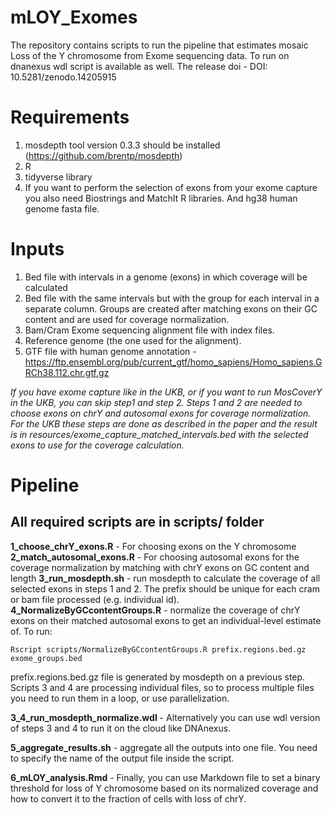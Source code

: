 # mLOY_Exomes
The repository contains scripts to run the pipeline that estimates mosaic Loss of the Y chromosome from Exome sequencing data.
To run on dnanexus wdl script is available as well.
The release doi - DOI: 10.5281/zenodo.14205915 

# Requirements
1. mosdepth tool version 0.3.3 should be installed (https://github.com/brentp/mosdepth)
2. R
3. tidyverse library
4. If you want to perform the selection of exons from your exome capture you also need Biostrings and MatchIt R libraries. And hg38 human genome fasta file.

# Inputs
1. Bed file with intervals in a genome (exons) in which coverage will be calculated
2. Bed file with the same intervals but with the group for each interval in a separate column. Groups are created after matching exons on their GC content and are used for coverage normalization.
3. Bam/Cram Exome sequencing alignment file with index files.
4. Reference genome (the one used for the alignment).
5. GTF file with human genome annotation - https://ftp.ensembl.org/pub/current_gtf/homo_sapiens/Homo_sapiens.GRCh38.112.chr.gtf.gz


*If you have exome capture like in the UKB, or if you want to run MosCoverY in the UKB, you can skip step1 and step 2.*
*Steps 1 and 2 are needed to choose exons on chrY and autosomal exons for coverage normalization.*
*For the UKB these steps are done as described in the paper and the result is in resources/exome_capture_matched_intervals.bed*
*with the selected exons to use for the coverage calculation.*



# Pipeline
## All required scripts are in scripts/ folder

**1_choose_chrY_exons.R** - For choosing exons on the Y chromosome
**2_match_autosomal_exons.R** - For choosing autosomal exons for the coverage normalization by matching with chrY exons on GC content and length
**3_run_mosdepth.sh** - run mosdepth to calculate the coverage of all selected exons in steps 1 and 2. The prefix should be unique for each cram or bam file processed (e.g. individual id).
**4_NormalizeByGCcontentGroups.R** - normalize the coverage of chrY exons on their matched autosomal exons to get an individual-level estimate of. To run:

```
Rscript scripts/NormalizeByGCcontentGroups.R prefix.regions.bed.gz exome_groups.bed
```
prefix.regions.bed.gz file is generated by mosdepth on a previous step.
Scripts 3 and 4 are processing individual files, so to process multiple files you need to run them in a loop, or use parallelization.

**3_4_run_mosdepth_normalize.wdl** - Alternatively you can use wdl version of steps 3 and 4 to run it on the cloud like DNAnexus.

**5_aggregate_results.sh** - aggregate all the outputs into one file. You need to specify the name of the output file inside the script.

**6_mLOY_analysis.Rmd** - Finally, you can use Markdown file to set a binary threshold for loss of Y chromosome based on its normalized coverage and how to convert it to the fraction of cells with loss of chrY.


